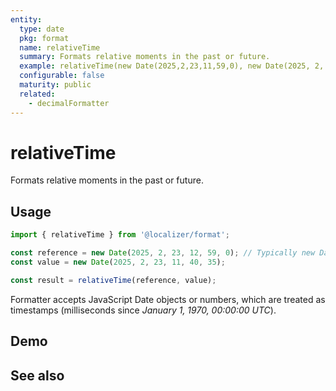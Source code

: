 ```yaml
---
entity:
  type: date
  pkg: format
  name: relativeTime
  summary: Formats relative moments in the past or future.
  example: relativeTime(new Date(2025,2,23,11,59,0), new Date(2025, 2, 23, 11, 40, 35))
  configurable: false
  maturity: public
  related:
    - decimalFormatter
---
```


# relativeTime <Package name="format"/>

Formats relative moments in the past or future.

## Usage

```typescript twoslash
import { relativeTime } from '@localizer/format';

const reference = new Date(2025, 2, 23, 12, 59, 0); // Typically new Date()
const value = new Date(2025, 2, 23, 11, 40, 35);

const result = relativeTime(reference, value);
```

Formatter accepts JavaScript Date objects or numbers, which are treated as timestamps (milliseconds since _January 1, 1970, 00:00:00 UTC_).

## Demo

<script setup>
  import { ref } from 'vue';
  import { NFormItem } from 'naive-ui/es/form';
  import { NDatePicker } from 'naive-ui/es/date-picker';

  const reference = ref(1742723940000);
  const value = ref(1742722835000);
</script>

<EntityDemo :args="[reference, value]">
  <NFormItem label="Reference">
    <NDatePicker v-model:value="reference" type="datetime" />
  </NFormItem>
  <NFormItem label="Value">
    <NDatePicker v-model:value="value" type="datetime" />
  </NFormItem>
</EntityDemo>

## See also

<Entities />
